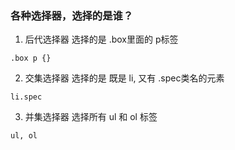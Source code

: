 ### 各种选择器，选择的是谁？

1. 后代选择器
选择的是 .box里面的 p标签

`.box p {}`

2. 交集选择器
选择的是 既是 li, 又有 .spec类名的元素

`li.spec`

3. 并集选择器
选择所有 ul 和 ol 标签

`ul, ol`